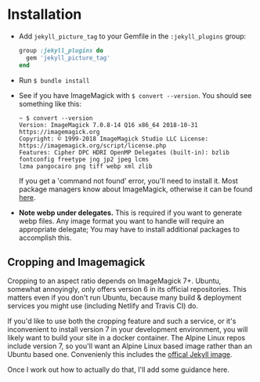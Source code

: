---
---

# Installation

- Add `jekyll_picture_tag` to your Gemfile in the `:jekyll_plugins` group:

  ```ruby
  group :jekyll_plugins do
    gem 'jekyll_picture_tag'
  end
  ```

- Run `$ bundle install`

- See if you have ImageMagick with `$ convert --version`. You should see something like this:

  ```
  ~ $ convert --version
  Version: ImageMagick 7.0.8-14 Q16 x86_64 2018-10-31 https://imagemagick.org
  Copyright: © 1999-2018 ImageMagick Studio LLC License: https://imagemagick.org/script/license.php
  Features: Cipher DPC HDRI OpenMP Delegates (built-in): bzlib fontconfig freetype jng jp2 jpeg lcms
  lzma pangocairo png tiff webp xml zlib
  ```

  If you get a 'command not found' error, you'll need to install it. Most package managers know about
  ImageMagick, otherwise it can be found [here](https://imagemagick.org/script/download.php).

- **Note webp under delegates.** This is required if you want to generate webp files. Any image format
  you want to handle will require an appropriate delegate; You may have to install additional packages
  to accomplish this.

## Cropping and Imagemagick

Cropping to an aspect ratio depends on ImageMagick 7+. Ubuntu, somewhat annoyingly, only offers
version 6 in its official repositories. This matters even if you don't run Ubuntu, because many
build & deployment services you might use (including Netlify and Travis CI) do.

If you'd like to use both the cropping feature and such a service, or it's inconvenient to install
version 7 in your development environment, you will likely want to build your site in a docker
container. The Alpine Linux repos include version 7, so you'll want an Alpine Linux based image
rather than an Ubuntu based one. Convenienly this includes the [offical Jekyll
image](https://hub.docker.com/r/jekyll/jekyll).

Once I work out how to actually do that, I'll add some guidance here.
